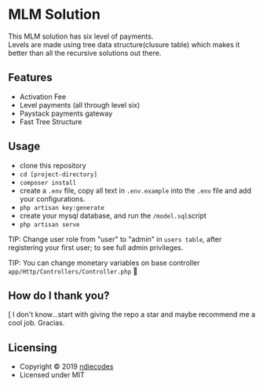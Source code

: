
# MLM Solution

This MLM solution has six level of payments.\
Levels are made using tree data structure(clusure table) which makes it better than all the recursive solutions out there.


## Features

- Activation Fee
- Level payments (all through level six)
- Paystack payments gateway 
- Fast Tree Structure

## Usage

- clone this repository
- `cd [project-directory]`
- `composer install`
- create a `.env` file, copy all text in `.env.example` into the `.env` file and add your configurations.
- `php artisan key:generate`
- create your mysql database, and run the `/model.sql`script
- `php artisan serve`

TIP: Change user role from "user" to "admin" in `users table`, after registering your first user; to see full admin privileges. 

TIP: You can change monetary variables on base controller `app/Http/Controllers/Controller.php` :metal:


## How do I thank you?
[
I don't know...start with giving the repo a star and maybe recommend me a cool job. Gracias.

## Licensing

* Copyright © 2019  [ndiecodes](https://github.com/ndiecodes)
* Licensed under MIT

